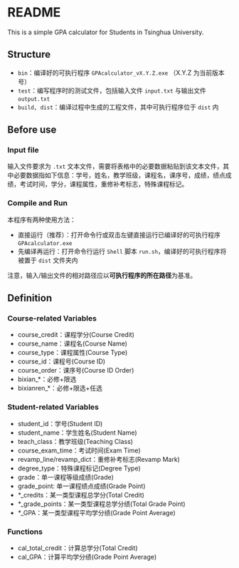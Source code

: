 # README

This is a simple GPA calculator for Students in Tsinghua University.

## Structure

* `bin`：编译好的可执行程序 `GPAcalculator_vX.Y.Z.exe` （X.Y.Z 为当前版本号）
* `test`：编写程序时的测试文件，包括输入文件 `input.txt` 与输出文件 `output.txt`
* `build, dist`：编译过程中生成的工程文件，其中可执行程序位于 `dist` 内

## Before use

### Input file

输入文件要求为 `.txt` 文本文件，需要将表格中的必要数据粘贴到该文本文件，其中必要数据指如下信息：学号，姓名，教学班级，课程名，课序号，成绩，绩点成绩，考试时间，学分，课程属性，重修补考标志，特殊课程标记。

### Compile and Run

本程序有两种使用方法：

* 直接运行（推荐）：打开命令行或双击左键直接运行已编译好的可执行程序 `GPAcalculator.exe`
* 先编译再运行：打开命令行运行 `Shell` 脚本 `run.sh`，编译好的可执行程序将被置于 `dist` 文件夹内

注意，输入/输出文件的相对路径应以**可执行程序的所在路径**为基准。

## Definition

### Course-related Variables

* course_credit：课程学分(Course Credit)
* course_name：课程名(Course Name)
* course_type：课程属性(Course Type)
* course_id：课程号(Course ID)
* course_order：课序号(Course ID Order)
* bixian_*：必修+限选
* bixianren_*：必修+限选+任选

### Student-related Variables

* student_id：学号(Student ID)
* student_name：学生姓名(Student Name)
* teach_class：教学班级(Teaching Class)
* course_exam_time：考试时间(Exam Time)
* revamp_line/revamp_dict：重修补考标志(Revamp Mark)
* degree_type：特殊课程标记(Degree Type)
* grade：单一课程等级成绩(Grade)
* grade_point: 单一课程绩点成绩(Grade Point)
* *_credits：某一类型课程总学分(Total Credit)
* *_grade_points：某一类型课程总学分绩(Total Grade Point)
* *_GPA：某一类型课程平均学分绩(Grade Point Average)

### Functions

* cal_total_credit：计算总学分(Total Credit)
* cal_GPA：计算平均学分绩(Grade Point Average)
